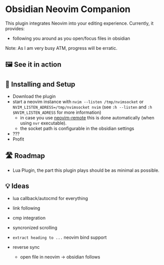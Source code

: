 # Obsidian Neovim Companion

This plugin integrates Neovim into your editing experience. Currently, it provides:
- following you around as you open/focus files in obsidian

Note: As I am very busy ATM, progress will be erratic.

## 🖼️ See it in action


## 🔧 Installing and Setup

- Download the plugin
- start a neovim instance with `nvim --listen /tmp/nvimsocket` or `NVIM_LISTEN_ADRESS=/tmp/nvimsocket nvim` (see `:h --listen` and `:h $NVIM_LISTEN_ADRESS` for more information)
  - in case you use [neovim-remote](https://github.com/mhinz/neovim-remote) this is done automatically (when using `nvr` executable).
  - the socket path is configurable in the obsidian settings
- ???
- Profit

## 🛣️ Roadmap

- Lua Plugin, the part this plugin plays should be as minimal as possible.

## 💡 Ideas
- lua callback/autocmd for everything
- link following
- cmp integration
- syncronized scrolling
- `extract heading to ...` neovim bind support

- reverse sync
  - open file in neovim -> obsidian follows
